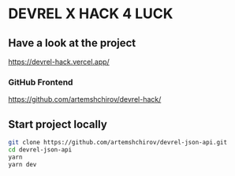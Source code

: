 # DEVREL X HACK 4 LUCK

## Have a look at the project

<https://devrel-hack.vercel.app/>

### GitHub Frontend

<https://github.com/artemshchirov/devrel-hack/>

## Start project locally

```bash
git clone https://github.com/artemshchirov/devrel-json-api.git
cd devrel-json-api
yarn
yarn dev
```
